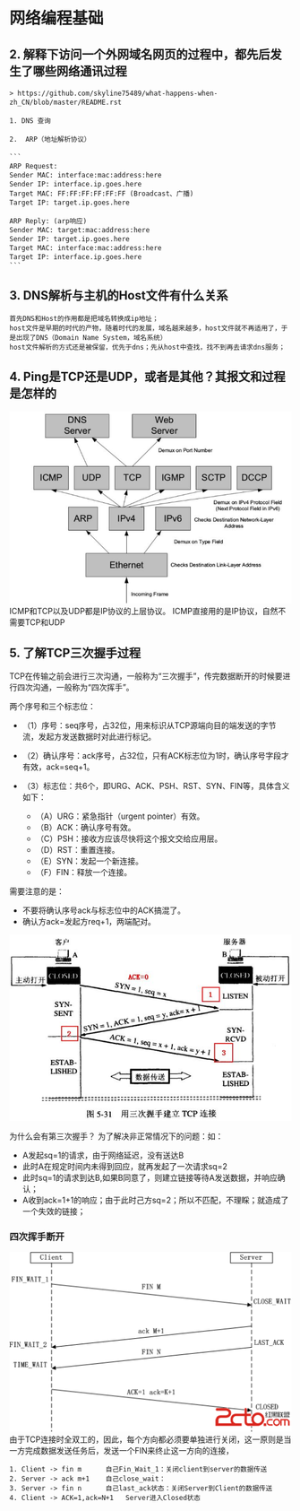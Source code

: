 # 网络编程基础
## 2. 解释下访问一个外网域名网页的过程中，都先后发生了哪些网络通讯过程

    > https://github.com/skyline75489/what-happens-when-zh_CN/blob/master/README.rst
    
    1. DNS 查询
    
    2.  ARP（地址解析协议）
    
    ```
    ARP Request:
    Sender MAC: interface:mac:address:here
    Sender IP: interface.ip.goes.here
    Target MAC: FF:FF:FF:FF:FF:FF (Broadcast、广播)
    Target IP: target.ip.goes.here
    
    ARP Reply: (arp响应)
    Sender MAC: target:mac:address:here
    Sender IP: target.ip.goes.here
    Target MAC: interface:mac:address:here
    Target IP: interface.ip.goes.here
    ```
        

## 3. DNS解析与主机的Host文件有什么关系
    
    首先DNS和Host的作用都是把域名转换成ip地址；
    host文件是早期的时代的产物，随着时代的发展，域名越来越多，host文件就不再适用了，于是出现了DNS（Domain Name System，域名系统）
    host文件解析的方式还是被保留，优先于dns；先从host中查找，找不到再去请求dns服务；
    
## 4. Ping是TCP还是UDP，或者是其他？其报文和过程是怎样的
![](/assets/java_height_base/v2-a117e931556148df4fecc8f94b186493_hd.jpg)
ICMP和TCP以及UDP都是IP协议的上层协议。
ICMP直接用的是IP协议，自然不需要TCP和UDP

## 5. 了解TCP三次握手过程

TCP在传输之前会进行三次沟通，一般称为“三次握手”，传完数据断开的时候要进行四次沟通，一般称为“四次挥手”。

两个序号和三个标志位：
* （1）序号：seq序号，占32位，用来标识从TCP源端向目的端发送的字节流，发起方发送数据时对此进行标记。
* （2）确认序号：ack序号，占32位，只有ACK标志位为1时，确认序号字段才有效，ack=seq+1。
* （3）标志位：共6个，即URG、ACK、PSH、RST、SYN、FIN等，具体含义如下：
  
  * （A）URG：紧急指针（urgent pointer）有效。
  * （B）ACK：确认序号有效。
  * （C）PSH：接收方应该尽快将这个报文交给应用层。
  * （D）RST：重置连接。
  * （E）SYN：发起一个新连接。
  * （F）FIN：释放一个连接。
  
需要注意的是：
* 不要将确认序号ack与标志位中的ACK搞混了。
* 确认方ack=发起方req+1，两端配对。

![](/assets/java_height_base/tcp三次握手过程.png)

为什么会有第三次握手？
为了解决非正常情况下的问题：如：

* A发起sq=1的请求，由于网络延迟，没有送达B
* 此时A在规定时间内未得到回应，就再发起了一次请求sq=2
* 此时sq=1的请求到达B,如果B同意了，则建立链接等待A发送数据，并响应确认；
* A收到ack=1+1的响应；由于此时己方sq=2；所以不匹配，不理睬；就造成了一个失效的链接；

### 四次挥手断开

![](/assets/java_height_base/tcp四次挥手.png)
由于TCP连接时全双工的，因此，每个方向都必须要单独进行关闭，这一原则是当一方完成数据发送任务后，发送一个FIN来终止这一方向的连接，

```
1. Client -> fin m      自己Fin_Wait_1：关闭client到server的数据传送
2. Server -> ack m+1    自己close_wait：
3. Server -> fin n      自己last_ack状态：关闭Server到Client的数据传送
4. Client -> ACK=1,ack=N+1   Server进入Closed状态  
```






